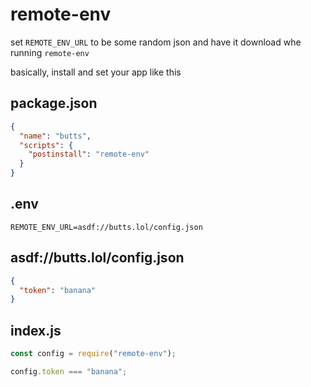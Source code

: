 # remote-env

set `REMOTE_ENV_URL` to be some random json and have it download whe running `remote-env`

basically, install and set your app like this

## package.json

```json
{
  "name": "butts",
  "scripts": {
    "postinstall": "remote-env"
  }
}
```

## .env

```dotenv
REMOTE_ENV_URL=asdf://butts.lol/config.json
```

## asdf://butts.lol/config.json

```json
{
  "token": "banana"
}
```

## index.js

```js
const config = require("remote-env");

config.token === "banana";
```

